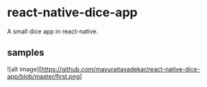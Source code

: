 # react-native-dice-app
A small dice app in react-native.

## samples
![alt image][https://github.com/mayuraitavadekar/react-native-dice-app/blob/master/first.png]

